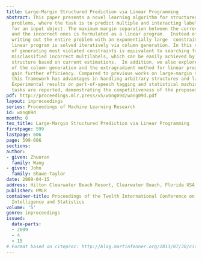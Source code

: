 ```yaml
---
title: Large-Margin Structured Prediction via Linear Programming
abstract: This paper presents a novel learning algorithm for structured classification
  problems, where the task is to predict multiple and interacting labels (multilabel)
  for an input object. The maximum margin separation between the correct multilabels
  and the incorrect ones is formulated as a linear program.  Instead of explicitly
  writing out the entire problem with an exponentially large  constraint set, the
  linear program is solved iteratively via column generation. In this case, the process
  of generating most violated constraints is equivalent to searching for highest-scored
  misclassified incorrect multilabels, which can be easily achieved by decoding the
  structure based on current estimations.  In addition, we also explore the integration
  of the column generation and the extragradient method for linear programming to
  gain further efficiency. Compared to previous works on large-margin structured prediction,
  this framework has advantages in handling arbitrary structures and larger-scale  problems.
  Experimental results on part-of-speech tagging and statistical machine translation
  tasks are reported, demonstrating the competitiveness of the proposed approach.
pdf: http://proceedings.mlr.press/v5/wang09d/wang09d.pdf
layout: inproceedings
series: Proceedings of Machine Learning Research
id: wang09d
month: 0
tex_title: Large-Margin Structured Prediction via Linear Programming
firstpage: 599
lastpage: 606
page: 599-606
sections: 
author:
- given: Zhuoran
  family: Wang
- given: John
  family: Shawe-Taylor
date: 2009-04-15
address: Hilton Clearwater Beach Resort, Clearwater Beach, Florida USA
publisher: PMLR
container-title: Proceedings of the Twelth International Conference on Artificial
  Intelligence and Statistics
volume: '5'
genre: inproceedings
issued:
  date-parts:
  - 2009
  - 4
  - 15
# Format based on citeproc: http://blog.martinfenner.org/2013/07/30/citeproc-yaml-for-bibliographies/
---
```

